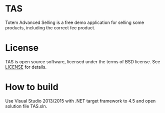 # TAS
Totem Advanced Selling is a free demo application for selling some products, including the correct fee product.

# License
TAS is open source software, licensed under the terms of BSD license. See [LICENSE](https://github.com/Didacuss/TAS/blob/master/LICENSE) for details.

# How to build
Use Visual Studio 2013/2015 with .NET target framework to 4.5 and open solution file TAS.sln. 

